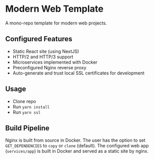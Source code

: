 # Modern Web Template
A mono-repo template for modern web projects.

## Configured Features
- Static React site (using NextJS)
- HTTP/2 and HTTP/3 support
- Microservices implemented with Docker
- Preconfigured Nginx reverse proxy
- Auto-generate and trust local SSL certificates for development

## Usage
- Clone repo
- Run `yarn install`
- Run `yarn ssl`

## Build Pipeline
Nginx is built from source in Docker. The user has the option to set `GET_DEPENDENCIES` to `copy` or `clone` (default).
The configured web app (`services/app`) is built in Docker and served as a static site by nginx.
